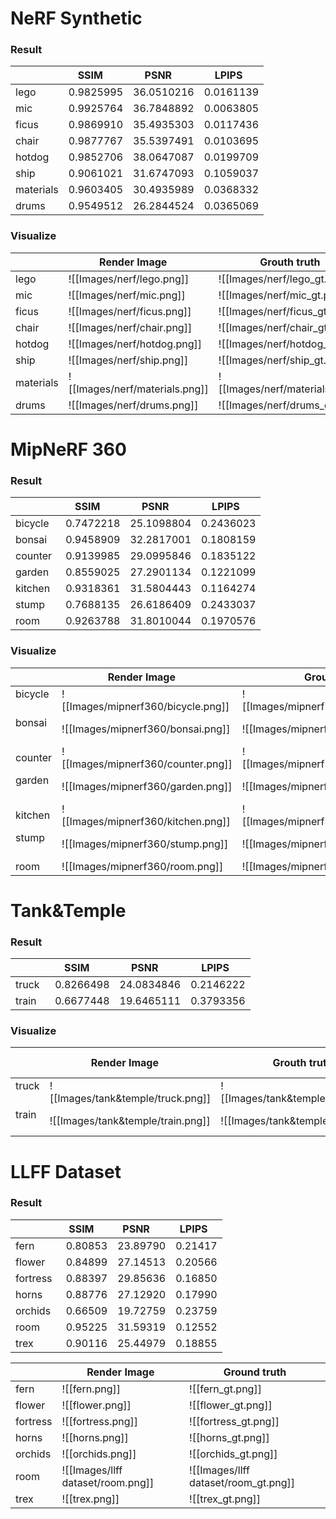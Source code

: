 # NeRF Synthetic
### Result
|          | SSIM    | PSNR     | LPIPS   |
| -------- | ------- | -------- | ------- |
| lego     | 0.9825995 | 36.0510216 | 0.0161139 |
| mic      | 0.9925764 | 36.7848892 | 0.0063805 |
| ficus    | 0.9869910 | 35.4935303 | 0.0117436 |
| chair    | 0.9877767 | 35.5397491 | 0.0103695 |
| hotdog   | 0.9852706 | 38.0647087 | 0.0199709 |
| ship     | 0.9061021 | 31.6747093 | 0.1059037 |
| materials| 0.9603405 | 30.4935989 | 0.0368332 |
| drums    | 0.9549512 | 26.2844524 | 0.0365069 |
### Visualize
|          | Render Image    | Grouth truth     | 
| -------- | ------- | -------- |
| lego     | ![[Images/nerf/lego.png]] | ![[Images/nerf/lego_gt.png]] |
| mic      | ![[Images/nerf/mic.png]] | ![[Images/nerf/mic_gt.png]] |
| ficus    | ![[Images/nerf/ficus.png]] | ![[Images/nerf/ficus_gt.png]] |
| chair    | ![[Images/nerf/chair.png]] | ![[Images/nerf/chair_gt.png]] |
| hotdog   | ![[Images/nerf/hotdog.png]] | ![[Images/nerf/hotdog_gt.png]] |
| ship     | ![[Images/nerf/ship.png]] | ![[Images/nerf/ship_gt.png]] |
| materials| ![[Images/nerf/materials.png]] | ![[Images/nerf/materials_gt.png]] |
| drums    | ![[Images/nerf/drums.png]] | ![[Images/nerf/drums_gt.png]] |
# MipNeRF 360
### Result
|          | SSIM    | PSNR     | LPIPS   |
| -------- | ------- | -------- | ------- |
| bicycle  | 0.7472218 | 25.1098804 | 0.2436023 |
| bonsai   | 0.9458909 | 32.2817001 | 0.1808159 |
| counter  | 0.9139985 | 29.0995846 | 0.1835122 |
| garden   | 0.8559025 | 27.2901134 | 0.1221099 |
| kitchen  | 0.9318361 | 31.5804443 | 0.1164274 |
| stump    | 0.7688135 | 26.6186409 | 0.2433037 |
| room     | 0.9263788 | 31.8010044 | 0.1970576 |

### Visualize
|          | Render Image    | Grouth truth | 
| -------- | ------- | -------- |
| bicycle  | ![[Images/mipnerf360/bicycle.png]] | ![[Images/mipnerf360/bicycle_gt.png]] |
| bonsai   | ![[Images/mipnerf360/bonsai.png]] | ![[Images/mipnerf360/bonsai_gt.png]] |
| counter  | ![[Images/mipnerf360/counter.png]] | ![[Images/mipnerf360/counter_gt.png]] |
| garden   | ![[Images/mipnerf360/garden.png]] | ![[Images/mipnerf360/garden_gt.png]] |
| kitchen  | ![[Images/mipnerf360/kitchen.png]] | ![[Images/mipnerf360/kitchen_gt.png]] |
| stump    | ![[Images/mipnerf360/stump.png]] | ![[Images/mipnerf360/stump_gt.png]] |
| room     | ![[Images/mipnerf360/room.png]] | ![[Images/mipnerf360/room_gt.png]] |
# Tank&Temple
### Result
|          | SSIM    | PSNR     | LPIPS   |
| -------- | ------- | -------- | ------- |
| truck    | 0.8266498 | 24.0834846 | 0.2146222 |
| train    | 0.6677448 | 19.6465111 | 0.3793356 |

### Visualize
|          | Render Image    | Grouth truth     | 
| -------- | ------- | -------- |
| truck  | ![[Images/tank&temple/truck.png]] | ![[Images/tank&temple/truck_gt.png]] |
| train   | ![[Images/tank&temple/train.png]] | ![[Images/tank&temple/train_gt.png]] |

# LLFF Dataset

### Result

|          | SSIM    | PSNR     | LPIPS   |
| -------- | ------- | -------- | ------- |
| fern     | 0.80853 | 23.89790 | 0.21417 |
| flower   | 0.84899 | 27.14513 | 0.20566 |
| fortress | 0.88397 | 29.85636 | 0.16850 |
| horns    | 0.88776 | 27.12920 | 0.17990 |
| orchids  | 0.66509 | 19.72759 | 0.23759 |
| room     | 0.95225 | 31.59319 | 0.12552 |
| trex     | 0.90116 | 25.44979 | 0.18855 |

|          | Render Image                      | Ground truth                         |
| -------- | --------------------------------- | ------------------------------------ |
| fern     | ![[fern.png]]                     | ![[fern_gt.png]]                     |
| flower   | ![[flower.png]]                   | ![[flower_gt.png]]                   |
| fortress | ![[fortress.png]]                 | ![[fortress_gt.png]]                 |
| horns    | ![[horns.png]]                    | ![[horns_gt.png]]                    |
| orchids  | ![[orchids.png]]                  | ![[orchids_gt.png]]                  |
| room     | ![[Images/llff dataset/room.png]] | ![[Images/llff dataset/room_gt.png]] |
| trex     | ![[trex.png]]                     | ![[trex_gt.png]]                     | 

